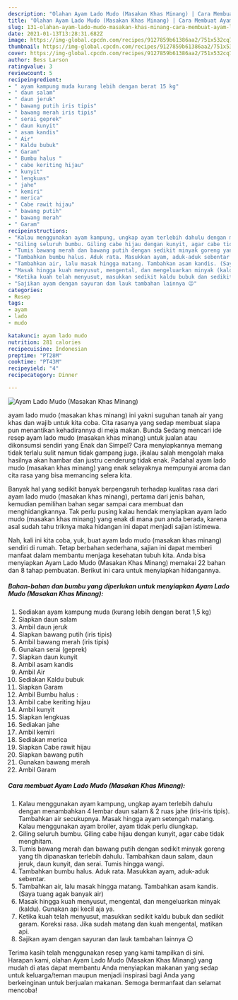 ```yaml
---
description: "Olahan Ayam Lado Mudo (Masakan Khas Minang) | Cara Membuat Ayam Lado Mudo (Masakan Khas Minang) Yang Enak Banget"
title: "Olahan Ayam Lado Mudo (Masakan Khas Minang) | Cara Membuat Ayam Lado Mudo (Masakan Khas Minang) Yang Enak Banget"
slug: 131-olahan-ayam-lado-mudo-masakan-khas-minang-cara-membuat-ayam-lado-mudo-masakan-khas-minang-yang-enak-banget
date: 2021-01-13T13:28:31.682Z
image: https://img-global.cpcdn.com/recipes/9127859b61386aa2/751x532cq70/ayam-lado-mudo-masakan-khas-minang-foto-resep-utama.jpg
thumbnail: https://img-global.cpcdn.com/recipes/9127859b61386aa2/751x532cq70/ayam-lado-mudo-masakan-khas-minang-foto-resep-utama.jpg
cover: https://img-global.cpcdn.com/recipes/9127859b61386aa2/751x532cq70/ayam-lado-mudo-masakan-khas-minang-foto-resep-utama.jpg
author: Bess Larson
ratingvalue: 3
reviewcount: 5
recipeingredient:
- " ayam kampung muda kurang lebih dengan berat 15 kg"
- " daun salam"
- " daun jeruk"
- " bawang putih iris tipis"
- " bawang merah iris tipis"
- " serai geprek"
- " daun kunyit"
- " asam kandis"
- " Air"
- " Kaldu bubuk"
- " Garam"
- " Bumbu halus "
- " cabe keriting hijau"
- " kunyit"
- " lengkuas"
- " jahe"
- " kemiri"
- " merica"
- " Cabe rawit hijau"
- " bawang putih"
- " bawang merah"
- " Garam"
recipeinstructions:
- "Kalau menggunakan ayam kampung, ungkap ayam terlebih dahulu dengan menambahkan 4 lembar daun salam &amp; 2 ruas jahe (iris-iris tipis). Tambahkan air secukupnya. Masak hingga ayam setengah matang. Kalau menggunakan ayam broiler, ayam tidak perlu diungkap."
- "Giling seluruh bumbu. Giling cabe hijau dengan kunyit, agar cabe tidak menghitam."
- "Tumis bawang merah dan bawang putih dengan sedikit minyak goreng yang tlh dipanaskan terlebih dahulu. Tambahkan daun salam, daun jeruk, daun kunyit, dan serai. Tumis hingga wangi."
- "Tambahkan bumbu halus. Aduk rata. Masukkan ayam, aduk-aduk sebentar."
- "Tambahkan air, lalu masak hingga matang. Tambahkan asam kandis. (Saya tuang agak banyak air)"
- "Masak hingga kuah menyusut, mengental, dan mengeluarkan minyak (kaldu). Gunakan api kecil aja ya."
- "Ketika kuah telah menyusut, masukkan sedikit kaldu bubuk dan sedikit garam. Koreksi rasa. Jika sudah matang dan kuah mengental, matikan api."
- "Sajikan ayam dengan sayuran dan lauk tambahan lainnya 😉"
categories:
- Resep
tags:
- ayam
- lado
- mudo

katakunci: ayam lado mudo 
nutrition: 281 calories
recipecuisine: Indonesian
preptime: "PT28M"
cooktime: "PT43M"
recipeyield: "4"
recipecategory: Dinner

---
```



![Ayam Lado Mudo (Masakan Khas Minang)](https://img-global.cpcdn.com/recipes/9127859b61386aa2/751x532cq70/ayam-lado-mudo-masakan-khas-minang-foto-resep-utama.jpg)


ayam lado mudo (masakan khas minang) ini yakni suguhan tanah air yang khas dan wajib untuk kita coba. Cita rasanya yang sedap membuat siapa pun menantikan kehadirannya di meja makan.
Bunda Sedang mencari ide resep ayam lado mudo (masakan khas minang) untuk jualan atau dikonsumsi sendiri yang Enak dan Simpel? Cara menyiapkannya memang tidak terlalu sulit namun tidak gampang juga. jikalau salah mengolah maka hasilnya akan hambar dan justru cenderung tidak enak. Padahal ayam lado mudo (masakan khas minang) yang enak selayaknya mempunyai aroma dan cita rasa yang bisa memancing selera kita.



Banyak hal yang sedikit banyak berpengaruh terhadap kualitas rasa dari ayam lado mudo (masakan khas minang), pertama dari jenis bahan, kemudian pemilihan bahan segar sampai cara membuat dan menghidangkannya. Tak perlu pusing kalau hendak menyiapkan ayam lado mudo (masakan khas minang) yang enak di mana pun anda berada, karena asal sudah tahu triknya maka hidangan ini dapat menjadi sajian istimewa.


Nah, kali ini kita coba, yuk, buat ayam lado mudo (masakan khas minang) sendiri di rumah. Tetap berbahan sederhana, sajian ini dapat memberi manfaat dalam membantu menjaga kesehatan tubuh kita. Anda bisa menyiapkan Ayam Lado Mudo (Masakan Khas Minang) memakai 22 bahan dan 8 tahap pembuatan. Berikut ini cara untuk menyiapkan hidangannya.

<!--inarticleads1-->

##### Bahan-bahan dan bumbu yang diperlukan untuk menyiapkan Ayam Lado Mudo (Masakan Khas Minang):

1. Sediakan  ayam kampung muda (kurang lebih dengan berat 1,5 kg)
1. Siapkan  daun salam
1. Ambil  daun jeruk
1. Siapkan  bawang putih (iris tipis)
1. Ambil  bawang merah (iris tipis)
1. Gunakan  serai (geprek)
1. Siapkan  daun kunyit
1. Ambil  asam kandis
1. Ambil  Air
1. Sediakan  Kaldu bubuk
1. Siapkan  Garam
1. Ambil  Bumbu halus :
1. Ambil  cabe keriting hijau
1. Ambil  kunyit
1. Siapkan  lengkuas
1. Sediakan  jahe
1. Ambil  kemiri
1. Sediakan  merica
1. Siapkan  Cabe rawit hijau
1. Siapkan  bawang putih
1. Gunakan  bawang merah
1. Ambil  Garam




<!--inarticleads2-->

##### Cara membuat Ayam Lado Mudo (Masakan Khas Minang):

1. Kalau menggunakan ayam kampung, ungkap ayam terlebih dahulu dengan menambahkan 4 lembar daun salam &amp; 2 ruas jahe (iris-iris tipis). Tambahkan air secukupnya. Masak hingga ayam setengah matang. Kalau menggunakan ayam broiler, ayam tidak perlu diungkap.
1. Giling seluruh bumbu. Giling cabe hijau dengan kunyit, agar cabe tidak menghitam.
1. Tumis bawang merah dan bawang putih dengan sedikit minyak goreng yang tlh dipanaskan terlebih dahulu. Tambahkan daun salam, daun jeruk, daun kunyit, dan serai. Tumis hingga wangi.
1. Tambahkan bumbu halus. Aduk rata. Masukkan ayam, aduk-aduk sebentar.
1. Tambahkan air, lalu masak hingga matang. Tambahkan asam kandis. (Saya tuang agak banyak air)
1. Masak hingga kuah menyusut, mengental, dan mengeluarkan minyak (kaldu). Gunakan api kecil aja ya.
1. Ketika kuah telah menyusut, masukkan sedikit kaldu bubuk dan sedikit garam. Koreksi rasa. Jika sudah matang dan kuah mengental, matikan api.
1. Sajikan ayam dengan sayuran dan lauk tambahan lainnya 😉




Terima kasih telah menggunakan resep yang kami tampilkan di sini. Harapan kami, olahan Ayam Lado Mudo (Masakan Khas Minang) yang mudah di atas dapat membantu Anda menyiapkan makanan yang sedap untuk keluarga/teman maupun menjadi inspirasi bagi Anda yang berkeinginan untuk berjualan makanan. Semoga bermanfaat dan selamat mencoba!
